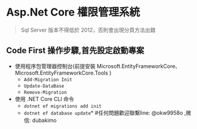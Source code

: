 # Asp.Net Core 權限管理系統
> Sql Server 版本不得低於 2012，否則會出現分頁方法出錯

## Code First 操作步驟,首先設定啟動專案
* 使用程序包管理器控制台(前提安裝 Microsoft.EntityFrameworkCore、Microsoft.EntityFrameworkCore.Tools )
  * `Add-Migration Init`
  * `Update-DataBase`
  * `Remove-Migration `
* 使用 .NET Core CLI 命令
  * `dotnet ef migrations add init`
  * `dotnet ef database update`*
#任何問題歡迎聯繫line: @okw9958o ,微信: dubakimo

